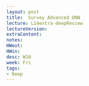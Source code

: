 ```yaml
---
layout: post
title:  Survey Advanced DNN
lecture: L14extra-deepReview
lectureVersion: 
extraContent:
notes:
HWout:
HWin:
desc: W10
week: Fri
tags:
- Deep
---
```

